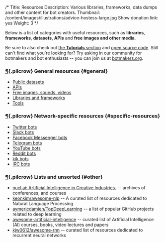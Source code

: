 /*
Title: Resources
Description: Various libraries, frameworks, data dumps and other content for bot creators.
Thumbnail: /content/images/illustrations/advice-hostess-large.jpg
Show donation link: yes
Weight: 3
*/

Below is a list of categories with useful resources, such as **libraries**, **frameworks**, **datasets**, **APIs** and **free images and other media**.

Be sure to also check out [the **Tutorials** section](/tutorials) and [open source code](/tag/opensource). Still can't find what you're looking for? Try asking in our community for botmakers and bot enthusiasts -- you can join us at [botmakers.org](https://botmakers.org/).

### [¶](#general){.pilcrow} General resources {#general}

- [Public datasets](/resources/public-datasets)
- [APIs](/resources/apis)
- [Free images, sounds, videos](/resources/free-media)
- [Libraries and frameworks](/resources/libraries-frameworks)
- [Tools](/resources/tools)

### [¶](#specific-resources){.pilcrow} Network-specific resources {#specific-resources}

- [Twitter bots](/resources/twitterbots)
- [Slack bots](/resources/slackbots)
- [Facebook Messenger bots](/resources/facebook-messenger-bots)
- [Telegram bots](/resources/telegram-bots)
- [YouTube bots](/resources/youtube-bots)
- [Reddit bots](/resources/redditbots)
- [kik bots](/resources/kik-bots)
- [IRC bots](/resources/irc-bots)

### [¶](#other){.pilcrow} Lists and unsorted {#other}

- [nucl.ai: Artificial Intelligence in Creative Industries.](https://nucl.ai/) -- archives of conferences, and courses
- [keonkim/awesome-nlp](https://github.com/keonkim/awesome-nlp) -- A curated list of resources dedicated to Natural Language Processing
- [aymericdamien/TopDeepLearning](https://github.com/aymericdamien/TopDeepLearning) -- a list of popular GitHub projects related to deep learning
- [awesome-artificial-intelligence](https://github.com/owainlewis/awesome-artificial-intelligence) -- curated list of Artificial Intelligence (AI) courses, books, video lectures and papers
- [kjw0612/awesome-rnn](https://github.com/kjw0612/awesome-rnn) -- curated list of resources dedicated to recurrent neural networks

